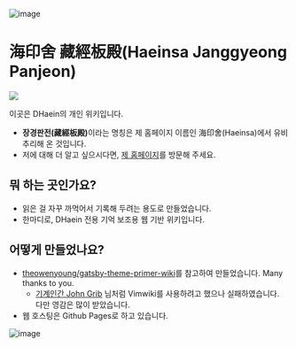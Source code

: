 ![image](https://user-images.githubusercontent.com/61646760/162568690-6e9aab55-bbce-4985-be86-e4f4c84f8e79.png)
# 海印舍 藏經板殿(Haeinsa Janggyeong Panjeon)
<img src="https://user-images.githubusercontent.com/61646760/162569133-e6613017-8be7-412c-8c7e-1729ea8bc140.png" />

이곳은 DHaein의 개인 위키입니다.
- <strong>장경판전(藏經板殿)</strong>이라는 명칭은 제 홈페이지 이름인 海印舍(Haeinsa)에서 유비 추리해 온 것입니다.
- 저에 대해 더 알고 싶으시다면, [제 홈페이지](https://haein.info)를 방문해 주세요.

## 뭐 하는 곳인가요?
- 읽은 걸 자꾸 까먹어서 기록해 두려는 용도로 만들었습니다.
- 한마디로, DHaein 전용 기억 보조용 웹 기반 위키입니다.

## 어떻게 만들었나요?
- [theowenyoung/gatsby-theme-primer-wiki](https://github.com/theowenyoung/gatsby-theme-primer-wiki)를 참고하여 만들었습니다. Many thanks to you.
  - [기계인간 John Grib](https://johngrib.github.io/) 님처럼 Vimwiki를 사용하려고 했으나 실패하였습니다. 다만 영감은 많이 받았습니다.
- 웹 호스팅은 Github Pages로 하고 있습니다.

![image](https://user-images.githubusercontent.com/61646760/162568735-e26e6e45-92ad-457e-9983-18a567624b0b.png)